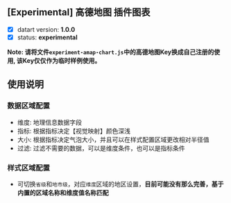 ## [Experimental] 高德地图 插件图表

- [x] datart version: **1.0.0**
- [x] status: **experimental**

__Note: 请将文件`experiment-amap-chart.js`中的高德地图Key换成自己注册的使用, 该Key仅仅作为临时样例使用。__

## 使用说明

### 数据区域配置

- 维度: 地理信息数据字段
- 指标: 根据指标决定【视觉映射】颜色深浅
- 大小: 根据指标决定气泡大小，并且可以在样式配置区域更改相对半径值
- 过滤: 过滤不需要的数据，可以是维度条件，也可以是指标条件

### 样式区域配置
- 可切换`省级`和`地市级`，对应`维度`区域的地区设置，**目前可能没有那么完善，基于内置的区域名称和维度值名称匹配**

